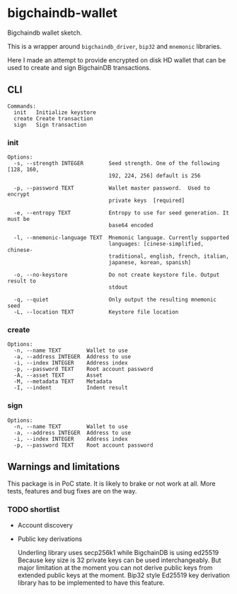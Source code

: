 # bigchaindb-wallet

Bigchaindb wallet sketch.

This is a wrapper around `bigchaindb_driver`, `bip32` and `mnemonic` libraries.

Here I made an attempt to provide encrypted on disk HD wallet that can be used
to create and sign BigchainDB transactions.

## CLI
```
Commands:
  init   Initialize keystore
  create Create transaction
  sign   Sign transaction
```
### init
```
Options:
  -s, --strength INTEGER        Seed strength. One of the following [128, 160,
                                192, 224, 256] default is 256

  -p, --password TEXT           Wallet master password.  Used to encrypt
                                private keys  [required]

  -e, --entropy TEXT            Entropy to use for seed generation. It must be
                                base64 encoded

  -l, --mnemonic-language TEXT  Mnemonic language. Currently supported
                                languages: [cinese-simplified, chinese-
                                traditional, english, french, italian,
                                japanese, korean, spanish]

  -o, --no-keystore             Do not create keystore file. Output result to
                                stdout

  -q, --quiet                   Only output the resulting mnemonic seed
  -L, --location TEXT           Keystore file location
```

### create
```
Options:
  -n, --name TEXT        Wallet to use
  -a, --address INTEGER  Address to use
  -i, --index INTEGER    Address index
  -p, --password TEXT    Root account password
  -A, --asset TEXT       Asset
  -M, --metadata TEXT    Metadata
  -I, --indent           Indent result
```
### sign
```
Options:
  -n, --name TEXT        Wallet to use
  -a, --address INTEGER  Address to use
  -i, --index INTEGER    Address index
  -p, --password TEXT    Root account password
```

## Warnings and limitations
This package is in PoC state.  It is likely to brake or not work at all.  More
tests, features and bug fixes are on the way.

### TODO shortlist
- Account discovery
- Public key derivations

  Underling library uses secp256k1 while BigchainDB is using ed25519 Because key
  size is 32 private keys can be used interchangeably. But major limitation at
  the moment you can not derive public keys from extended public keys at the
  moment.  Bip32 style Ed25519 key derivation library has to be implemented to
  have this feature.
  
